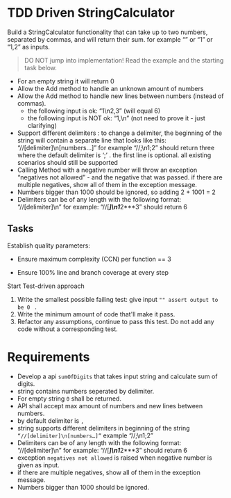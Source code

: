 # TDD Driven StringCalculator

Build a StringCalculator functionality that can take up to two numbers, separated by commas, and will return their sum. 
for example “” or “1” or “1,2” as inputs.

> DO NOT jump into implementation! Read the example and the starting task below.

- For an empty string it will return 0
- Allow the Add method to handle an unknown amount of numbers
- Allow the Add method to handle new lines between numbers (instead of commas).
  - the following input is ok: “1\n2,3” (will equal 6)
  - the following input is NOT ok: “1,\n” (not need to prove it - just clarifying)
- Support different delimiters : to change a delimiter, the beginning of the string will contain a separate line that looks like this: “//[delimiter]\n[numbers…]” for example “//;\n1;2” should return three where the default delimiter is ‘;’ .
the first line is optional. all existing scenarios should still be supported
- Calling Method with a negative number will throw an exception “negatives not allowed” - and the negative that was passed. if there are multiple negatives, show all of them in the exception message.
- Numbers bigger than 1000 should be ignored, so adding 2 + 1001 = 2
- Delimiters can be of any length with the following format: “//[delimiter]\n” for example: “//[***]\n1***2***3” should return 6

## Tasks



Establish quality parameters:

- Ensure  maximum complexity (CCN) per function == 3

- Ensure 100% line and branch coverage at every step

  

Start Test-driven approach

1. Write the smallest possible failing test: give input `"" assert output to be 0 ` .
2. Write the minimum amount of code that'll make it pass.
3. Refactor any assumptions, continue to pass this test. Do not add any code without a corresponding test.

# Requirements

- Develop a api `sumOfDigits` that takes input string and calculate sum of digits.
- string contains numbers seperated by delimiter.
- For empty string `0` shall be returned.
- API shall accept max amount of numbers and new lines between numbers.
- by default delimiter is `,`
- string supports different delimiters in beginning of the string `“//[delimiter]\n[numbers…]”` example “//;\n1;2”
- Delimiters can be of any length with the following format: “//[delimiter]\n” for example: “//[***]\n1***2***3” should return 6
- exception `negatives not allowed` is raised when negative number is given as input.
- if there are multiple negatives, show all of them in the exception message.
- Numbers bigger than 1000 should be ignored.

